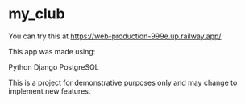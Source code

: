 # my_club

You can try this at https://web-production-999e.up.railway.app/

This app was made using:

Python
Django
PostgreSQL

This is a project for demonstrative purposes only and may change to implement new features.

